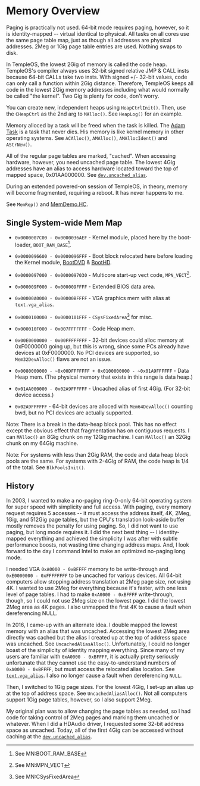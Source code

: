 # Memory Overview

Paging is practically not used. 64-bit mode requires paging, however, so it is identity-mapped -- virtual identical to physical. All tasks on all cores use the same page table map, just as though all addresses are physical addresses. 2Meg or 1Gig page table entries are used. Nothing swaps to disk.

In TempleOS, the lowest 2Gig of memory is called the code heap. TempleOS's compiler always uses 32-bit signed relative JMP & CALL insts because 64-bit CALLs take two insts. With signed +/- 32-bit values, code can only call a function within 2Gig distance. Therefore, TempleOS keeps all code in the lowest 2Gig memory addresses including what would normally be called "the kernel". Two Gig is plenty for code, don't worry.

You can create new, independent heaps using `HeapCtrlInit()`. Then, use the `CHeapCtrl` as the 2nd arg to `MAlloc()`. See `HeapLog()` for an example.

Memory alloced by a task will be freed when the task is killed. The [Adam Task](./Glossary.md) is a task that never dies. His memory is like kernel memory in other operating systems. See `ACAlloc()`, `AMAlloc()`, `AMAllocIdent()` and `AStrNew()`.

All of the regular page tables are marked, "cached". When accessing hardware, however, you need uncached page table. The lowest 4Gig addresses have an alias to access hardware located toward the top of mapped space, 0x01AA000000. See [`dev.uncached_alias`](https://github.com/cia-foundation/TempleOS/blob/c26482bb6ad3f80106d28504ec5db3c6a360732c/Kernel/KMain.HC).

During an extended powered-on session of TempleOS, in theory, memory will become fragmented, requiring a reboot. It has never happens to me.

See `MemRep()` and [MemDemo.HC](https://github.com/cia-foundation/TempleOS/blob/c26482bb6ad3f80106d28504ec5db3c6a360732c/Demo/MemDemo.HC).

## Single System-wide Mem Map

  - `0x0000007C00 - 0x0000036AEF` - Kernel module, placed here by the boot-loader, `BOOT_RAM_BASE`[^1].

  - `0x0000096600 - 0x0000096FFF` - Boot block relocated here before loading the Kernel module, [BootDVD](https://github.com/cia-foundation/TempleOS/blob/c26482bb6ad3f80106d28504ec5db3c6a360732c/Adam/Opt/Boot/BootDVD.HC) & [BootHD](https://github.com/cia-foundation/TempleOS/blob/c26482bb6ad3f80106d28504ec5db3c6a360732c/Adam/Opt/Boot/BootHD.HC).
  - `0x0000097000 - 0x0000097030` - Multicore start-up vect code, `MPN_VECT`[^2].
  - `0x000009F000 - 0x000009FFFF` - Extended BIOS data area.
  - `0x00000A0000 - 0x00000BFFFF` - VGA graphics mem with alias at `text.vga_alias`.
  - `0x0000100000 - 0x0000101FFF` - `CSysFixedArea`[^3] for misc.
  - `0x000010F000 - 0x007FFFFFFF` - Code Heap mem.
  - `0x00E0000000 - 0x00FFFFFFFF` - 32-bit devices could alloc memory at 0xF0000000 going up, but this is wrong, since some PCs already have devices at 0xF0000000. No PCI devices are supported, so `Mem32DevAlloc()` flaws are not an issue.
  - `0x0080000000 - ~0x00DFFFFFFF + 0x0100000000 - ~0x01A9FFFFFF` - Data Heap mem. (The physical memory that exists in this range is data heap.)
  - `0x01AA000000 - 0x02A9FFFFFF` - Uncached alias of first 4Gig. (For 32-bit device access.)
  - `0x02A9FFFFFF` - 64-bit devices are alloced with `Mem64DevAlloc()` counting bwd, but no PCI devices are actually supported.

Note: There is a break in the data-heap block pool. This has no effect except the obvious effect that fragmentation has on contiguous requests. I can `MAlloc()` an 8Gig chunk on my 12Gig machine. I can `MAlloc()` an 32Gig chunk on my 64Gig machine. 

Note: For systems with less than 2Gig RAM, the code and data heap block pools are the same. For systems with 2-4Gig of RAM, the code heap is 1/4 of the total. See `BlkPoolsInit()`.

## History

In 2003, I wanted to make a no-paging ring-0-only 64-bit operating system for super speed with simplicity and full access. With paging, every memory request requires 5 accesses -- it must access the address itself, 4K, 2Meg, 1Gig, and 512Gig page tables, but the CPU's translation look-aside buffer mostly removes the penalty for using paging. So, I did not want to use paging, but long mode requires it. I did the next best thing -- I identity-mapped everything and achieved the simplicity I was after with subtle performance boosts, not wasting time changing address maps. And, I look forward to the day I command Intel to make an optimized no-paging long mode.

I needed VGA `0xA0000 - 0xBFFFF` memory to be write-through and `0xE0000000 - 0xFFFFFFFF` to be uncached for various devices. All 64-bit computers allow stopping address translation at 2Meg page size, not using 4K. I wanted to use 2Meg for everything because it's faster, with one less level of page tables. I had to make `0xA0000 - 0xBFFFF` write-through, though, so I could not use 2Meg size on the lowest page. I did the lowest 2Meg area as 4K pages. I also unmapped the first 4K to cause a fault when dereferencing NULL.

In 2016, I came-up with an alternate idea. I double mapped the lowest memory with an alias that was uncached. Accessing the lowest 2Meg area directly was cached but the alias I created up at the top of address space was uncached. See `UncachedAliasAlloc()`. Unfortunately, I could no longer boast of the simplicity of identity mapping everything. Since many of my users are familiar with `0xA0000 - 0xBFFFF`, it is actually pretty seriously unfortunate that they cannot use the easy-to-understand numbers of `0xA0000 - 0xBFFFF`, but must access the relocated alias location. See [`text.vga_alias`](https://github.com/cia-foundation/TempleOS/blob/c26482bb6ad3f80106d28504ec5db3c6a360732c/Kernel/KMain.HC). I also no longer cause a fault when dereferencing `NULL`.

Then, I switched to 1Gig page sizes. For the lowest 4Gig, I set-up an alias up at the top of address space. See `UncachedAliasAlloc()`. Not all computers support 1Gig page tables, however, so I also support 2Meg.

My original plan was to allow changing the page tables as needed, so I had code for taking control of 2Meg pages and marking them uncached or whatever. When I did a HDAudio driver, I requested some 32-bit address space as uncached. Today, all of the first 4Gig can be accessed without caching at the [`dev.uncached_alias`](https://github.com/cia-foundation/TempleOS/blob/c26482bb6ad3f80106d28504ec5db3c6a360732c/Kernel/KMain.HC).

[^1]: See MN:BOOT_RAM_BASE

[^2]: See MN:MPN_VECT

[^3]: See MN:CSysFixedArea
